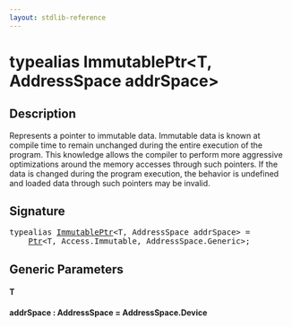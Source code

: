 ```yaml
---
layout: stdlib-reference
---
```


# typealias ImmutablePtr\<T, AddressSpace addrSpace\>

## Description

Represents a pointer to immutable data. Immutable data is known at compile time to remain unchanged during the entire
execution of the program. This knowledge allows the compiler to perform more aggressive optimizations around the memory
accesses through such pointers. If the data is changed during the program execution, the behavior is undefined and loaded
data through such pointers may be invalid.


## Signature

<pre>
<span class='code_keyword'>typealias</span> <a href="immutableptr-09.html" class="code_type">ImmutablePtr</a>&lt;T, AddressSpace addrSpace&gt; = 
    <a href="ptr-0/index.html" class="code_type">Ptr</a>&lt;T, Access.Immutable, AddressSpace.Generic&gt;;
</pre>

## Generic Parameters

####  <a id="typeparam-T"></a>T
####  <a id="decl-addrSpace"></a>addrSpace  : AddressSpace = AddressSpace\.Device

